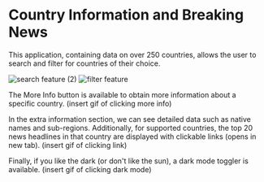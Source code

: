 # Country Information and Breaking News

This application, containing data on over 250 countries, allows the user to search and filter for countries of their choice.

![search feature (2)](https://github.com/MatthewLi-UW/Countries/assets/112432294/9770750e-0bcc-4547-9a34-696468d97fe3)
![filter feature](https://github.com/MatthewLi-UW/Countries/assets/112432294/29b7eb73-56c1-4bb2-9510-348981d08dc7)

The More Info button is available to obtain more information about a specific country.
(insert gif of clicking more info)

In the extra information section, we can see detailed data such as native names and sub-regions. Additionally, for supported countries, the top 20 news headlines in that country are displayed with clickable links (opens in new tab).
(insert gif of clicking link)

Finally, if you like the dark (or don't like the sun), a dark mode toggler is available.
(insert gif of clicking dark mode)
